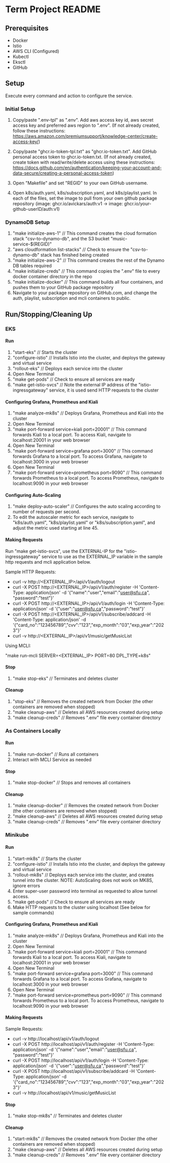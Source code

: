 # Term Project README

## Prerequisites

- Docker
- Istio
- AWS CLI (Configured)
- Kubectl
- Eksctl
- GitHub 

## Setup

Execute every command and action to configure the service.

### Initial Setup

1. Copy/paste ".env-tpl" as ".env".  Add aws access key id, aws secret access key and preferred 
aws region to ".env".  (If not already created, follow these instructions: 
https://aws.amazon.com/premiumsupport/knowledge-center/create-access-key/)

2. Copy/paste "ghcr.io-token-tpl.txt" as "ghcr.io-token.txt".  Add GitHub personal access token to ghcr.io-token.txt. (If 
not already created, create token with read/write/delete access using these instructions: 
https://docs.github.com/en/authentication/keeping-your-account-and-data-secure/creating-a-personal-access-token)

3. Open "Makefile" and set "REGID" to your own GitHub username.

4. Open k8s/auth.yaml, k8s/subscription.yaml, and k8s/playlist.yaml.  In each of the files, set the image to pull from your own github package repository (image: ghcr.io/avickars/auth:v1 -> image: ghcr.io/your-github-userID/auth:v1)

### DynamoDB Setup

1. "make initialize-aws-1" // This command creates the cloud formation stack "csv-to-dynamo-db", and the S3 bucket "music-service-$(REGID)"
2. "aws cloudformation list-stacks" // Check to ensure the "csv-to-dynamo-db" stack has finished being created
3. "make initialize-aws-2" // This command creates the rest of the Dynamo DB tables required
4. "make initialize-creds" // This command copies the ".env" file to every docker container directory in the repo
5. "make initialize-docker" // This command builds all four containers, and pushes them to your GitHub package repository
6. Navigate to your package repository on GitHub.com, and change the auth, playlist, subscription and mcli containers to public.

## Run/Stopping/Cleaning Up

### EKS

#### Run
1. "start-eks" // Starts the cluster
2. "configure-istio" // Installs Istio into the cluster, and deploys the gateway and virtual service
3. "rollout-eks" // Deploys each service into the cluster
4. Open New Terminal
6. "make get-pods" // Check to ensure all services are ready
7. "make get-istio-svcs" // Note the external IP address of the "istio-ingressgateway" service, it is used send HTTP requests to the cluster

#### Configuring Grafana, Prometheus and Kiali
1. "make analyze-mk8s" // Deploys Grafana, Prometheus and Kiali into the cluster
2. Open New Terminal
3. "make port-forward service=kiali port=20001" // This command forwards Kiali to a local port.  To access Kiali, navigate to localhost:20001 in your web browser
4. Open New Terminal
5. "make port-forward service=grafana port=3000" // This command forwards Grafana to a local port.  To access Grafana, navigate to localhost:3000 in your web browser
6. Open New Terminal
7. "make port-forward service=prometheus port=9090" // This command forwards Prometheus to a local port.  To access Prometheus, navigate to localhost:9090 in your web browser

#### Configuring Auto-Scaling
1. "make deploy-auto-scaler" // Configures the auto scaling according to number of requests per second.
2. To edit the autoscaler metric for each service, navigate to "k8s/auth.yaml", "k8s/playlist.yaml" or "k8s/subscription.yaml", and adjust the metric used starting at line 45.

#### Making Requests
Run "make get-istio-svcs", use the EXTERNAL-IP for the "istio-ingressgateway" service to use as the EXTERNAL_IP variable in the sample http requests and mcli application below.

Sample HTTP Requests:
- curl -v http://<EXTERNAL_IP>/api/v1/auth/logout
- curl -X POST http://<EXTERNAL_IP>/api/v1/auth/register -H 'Content-Type: application/json' -d '{"name":"user","email":"user@sfu.ca", "password":"test"}'
- curl -X POST http://<EXTERNAL_IP>/api/v1/auth/login -H 'Content-Type: application/json' -d '{"user":"user@sfu.ca","password":"test"}'
- curl -X POST http://<EXTERNAL_IP>/api/v1/subscribe/addcard  -H 'Content-Type: application/json' -d '{"card_no":"123456789","cvv":"123","exp_month":"03","exp_year":"2023"}'
- curl -v http://<EXTERNAL_IP>/api/v1/music/getMusicList

Using MCLI:

"make run-mcli SERVER=<EXTERNAL_IP> PORT=80 DPL_TYPE=k8s"

#### Stop
1. "make stop-eks" // Terminates and deletes cluster

#### Cleanup
1. "stop-eks" // Removes the created network from Docker (the other containers are removed when stopped)
2. "make cleanup-aws" // Deletes all AWS resources created during setup
3. "make cleanup-creds" // Removes ".env" file every container directory

### As Containers Locally

#### Run
1. "make run-docker" // Runs all containers
2. Interact with MCLI Service  as needed

#### Stop
1. "make stop-docker" // Stops and removes all containers

#### Cleanup
1. "make cleanup-docker" // Removes the created network from Docker (the other containers are removed when stopped)
2. "make cleanup-aws" // Deletes all AWS resources created during setup
3. "make cleanup-creds" // Removes ".env" file every container directory

### Minikube

#### Run
1. "start-mk8s" // Starts the cluster
2. "configure-istio" // Installs Istio into the cluster, and deploys the gateway and virtual service
3. "rollout-mk8s" // Deploys each service into the cluster, and creates tunnel into the cluster.  NOTE: AutoScaling does not work on MK8S, ignore errors
4. Enter super-user password into terminal as requested to allow tunnel access.
5. "make get-pods" // Check to ensure all services are ready
6. Make HTTP requests to the cluster using localhost (See below for sample commands)

#### Configuring Grafana, Prometheus and Kiali
1. "make analyze-mk8s" // Deploys Grafana, Prometheus and Kiali into the cluster
2. Open New Terminal
3. "make port-forward service=kiali port=20001" // This command forwards Kiali to a local port.  To access Kiali, navigate to localhost:20001 in your web browser
4. Open New Terminal
5. "make port-forward service=grafana port=3000" // This command forwards Grafana to a local port.  To access Grafana, navigate to localhost:3000 in your web browser
6. Open New Terminal
7. "make port-forward service=prometheus port=9090" // This command forwards Prometheus to a local port.  To access Prometheus, navigate to localhost:9090 in your web browser

#### Making Requests
Sample Requests:
- curl -v http://localhost/api/v1/auth/logout
- curl -X POST http://localhost/api/v1/auth/register -H 'Content-Type: application/json' -d '{"name":"user","email":"user@sfu.ca", "password":"test"}'
- curl -X POST http://localhost/api/v1/auth/login -H 'Content-Type: application/json' -d '{"user":"user@sfu.ca","password":"test"}'
- curl -X POST http://localhost/api/v1/subscribe/addcard  -H 'Content-Type: application/json' -d '{"card_no":"123456789","cvv":"123","exp_month":"03","exp_year":"2023"}'
- curl -v http://localhost/api/v1/music/getMusicList

#### Stop
1. "make stop-mk8s" // Terminates and deletes cluster

#### Cleanup
1. "start-mk8s" // Removes the created network from Docker (the other containers are removed when stopped)
2. "make cleanup-aws" // Deletes all AWS resources created during setup
3. "make cleanup-creds" // Removes ".env" file every container directory
